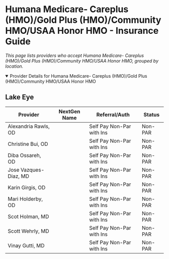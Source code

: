 # Humana Medicare- Careplus (HMO)/Gold Plus (HMO)/Community HMO/USAA Honor HMO - Insurance Guide

*This page lists providers who accept Humana Medicare- Careplus (HMO)/Gold Plus (HMO)/Community HMO/USAA Honor HMO, grouped by location.*

<details open><summary>Provider Details for Humana Medicare- Careplus (HMO)/Gold Plus (HMO)/Community HMO/USAA Honor HMO</summary>

## Lake Eye 

| Provider | NextGen Name | Referral/Auth | Status |
|----------|-------------|--------------|--------|
| Alexandria Rawls, OD |  | Self Pay Non-Par with Ins | Non-PAR |
| Christine Bui, OD |  | Self Pay Non-Par with Ins | Non-PAR |
| Diba Ossareh, OD |  | Self Pay Non-Par with Ins | Non-PAR |
| Jose Vazques-Diaz, MD |  | Self Pay Non-Par with Ins | Non-PAR |
| Karin Girgis, OD |  | Self Pay Non-Par with Ins | Non-PAR |
| Mari Holderby, OD |  | Self Pay Non-Par with Ins | Non-PAR |
| Scot Holman, MD |  | Self Pay Non-Par with Ins | Non-PAR |
| Scott Wehrly, MD |  | Self Pay Non-Par with Ins | Non-PAR |
| Vinay Gutti, MD |  | Self Pay Non-Par with Ins | Non-PAR |

</details>

